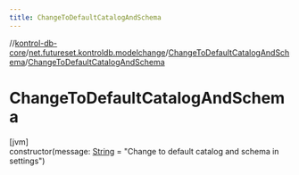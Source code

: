 ```yaml
---
title: ChangeToDefaultCatalogAndSchema
---
```

//[kontrol-db-core](../../../index.html)/[net.futureset.kontroldb.modelchange](../index.html)/[ChangeToDefaultCatalogAndSchema](index.html)/[ChangeToDefaultCatalogAndSchema](-change-to-default-catalog-and-schema.html)



# ChangeToDefaultCatalogAndSchema



[jvm]\
constructor(message: [String](https://kotlinlang.org/api/latest/jvm/stdlib/kotlin/-string/index.html) = &quot;Change to default catalog and schema in settings&quot;)




